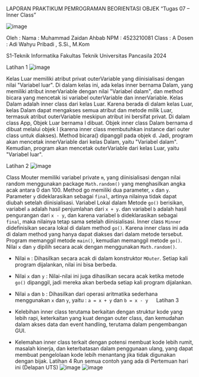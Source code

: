 LAPORAN PRAKTIKUM PEMROGRAMAN BEORIENTASI OBJEK
“Tugas 07 – Inner Class”

![image](https://github.com/user-attachments/assets/c21f2029-a879-43af-b7a7-89491c8b92e8)

Oleh  :
Nama  : Muhammad Zaidan Ahbab
NPM   : 4523210081
Class : A
Dosen : Adi Wahyu Pribadi , S.Si., M.Kom

S1-Teknik Informatika 
Fakultas Teknik Universitas Pancasila 
2024

Latihan 1
![image](https://github.com/user-attachments/assets/02daea4e-030e-4e87-b21e-f51972b5e764)
 
Kelas Luar memiliki atribut privat outerVariable yang diinisialisasi dengan nilai "Variabel luar". Di dalam kelas ini, ada kelas inner bernama Dalam, yang memiliki atribut innerVariable dengan nilai "Variabel dalam", dan method bicara yang mencetak isi variabel outerVariable dan innerVariable.
Kelas Dalam adalah inner class dari kelas Luar. Karena berada di dalam kelas Luar, kelas Dalam dapat mengakses semua atribut dan metode milik Luar, termasuk atribut outerVariable meskipun atribut ini bersifat privat.
Di dalam class App, Objek Luar bernama l dibuat. Objek inner class Dalam bernama d dibuat melalui objek l (karena inner class membutuhkan instance dari outer class untuk diakses). Method bicara() dipanggil pada objek d.
Jadi, program akan mencetak innerVariable dari kelas Dalam, yaitu "Variabel dalam". Kemudian, program akan mencetak outerVariable dari kelas Luar, yaitu "Variabel luar".

Latihan 2
![image](https://github.com/user-attachments/assets/ba822435-32c4-41a0-b70d-3f6d4ab2c83f)

Class Mouter memiliki variabel private `m`, yang diinisialisasi dengan nilai random menggunakan package `Math.random()` yang menghasilkan angka acak antara 0 dan 100.
Method go memiliki dua parameter, `x` dan `y`. Parameter `y` dideklarasikan sebagai `final`, artinya nilainya tidak dapat diubah setelah diinisialisasi.
Variabel Lokal dalam Metode `go()` berisikan, variabel `a` adalah hasil penjumlahan dari `x + y`. dan variabel `b` adalah hasil pengurangan dari `x - y`, dan karena variabel `b` dideklarasikan sebagai `final`, maka nilainya tetap sama setelah diinisialisasi.
Inner class `Minner` didefinisikan secara lokal di dalam method `go()`. Karena inner class ini ada di dalam method yang hanya dapat diakses dari dalam metode tersebut.
Program memanggil metode `main()`, kemudian memanggil metode `go()`. Nilai `x` dan `y` dipilih secara acak dengan menggunakan `Math.random()`.
-	Nilai `m`	: Dihasilkan secara acak di dalam konstruktor `MOuter`. Setiap kali program dijalankan, nilai ini bisa berbeda.
-	Nilai `x` dan `y`	: Nilai-nilai ini juga dihasilkan secara acak ketika metode `go()` dipanggil, jadi mereka akan berbeda setiap kali program dijalankan.
-	Nilai `a` dan `b`	: Dihasilkan dari operasi aritmatika sederhana menggunakan `x` dan `y`, yaitu : `a = x + y` dan `b = x - y`
 
Latihan 3
-	Kelebihan inner class terutama berkaitan dengan struktur kode yang lebih rapi, keterkaitan yang kuat dengan outer class, dan kemudahan dalam akses data dan event handling, terutama dalam pengembangan GUI.

-	Kelemahan inner class terkait dengan potensi membuat kode lebih rumit, masalah kinerja, dan keterbatasan dalam penggunaan ulang, yang dapat membuat pengelolaan kode lebih menantang jika tidak digunakan dengan bijak.
Latihan 4
Run semua contoh yang ada di Pertemuan hari ini (Delapan UTS)
![image](https://github.com/user-attachments/assets/20b282f4-2a5f-41db-b12d-577e27ee6a6a)
![image](https://github.com/user-attachments/assets/735f5153-c37d-4d87-9f44-1e274343ff5f)

